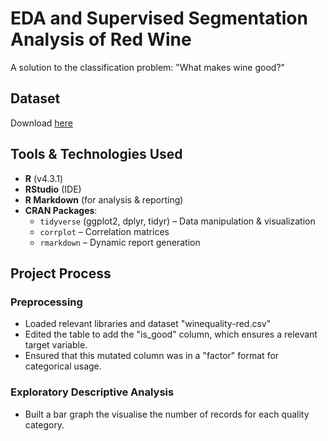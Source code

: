 # EDA and Supervised Segmentation Analysis of Red Wine
A solution to the classification problem: "What makes wine good?"

## Dataset
Download [here](https://www.openml.org/search?type=data&sort=runs&id=40691&status=active)

 ## Tools & Technologies Used
- **R** (v4.3.1)  
- **RStudio** (IDE)  
- **R Markdown** (for analysis & reporting)  
- **CRAN Packages**:
  - `tidyverse` (ggplot2, dplyr, tidyr) – Data manipulation & visualization  
  - `corrplot` – Correlation matrices  
  - `rmarkdown` – Dynamic report generation  

## Project Process

### Preprocessing
- Loaded relevant libraries and dataset "winequality-red.csv"
- Edited the table to add the "is_good" column, which ensures a relevant target variable.
- Ensured that this mutated column was in a "factor" format for categorical usage.

### Exploratory Descriptive Analysis

- Built a bar graph the visualise the number of records for each quality category.
